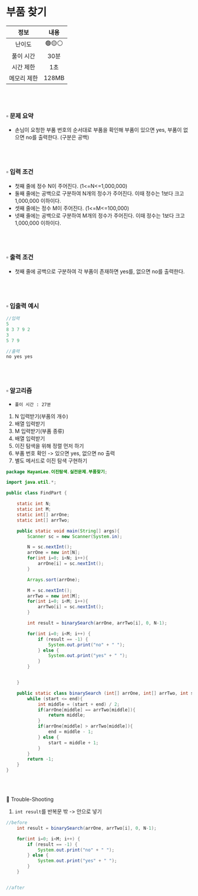 # 부품 찾기

|   정보    |                                   내용                                    |
|:-------:|:-----------------------------------------------------------------------:|
|   난이도   |                                  🟢🟡⚪                                  |
|  풀이 시간  |                                   30분                                   | 
|  시간 제한  |                                   1초                                    |
| 메모리 제한  |                                  128MB                                  |

<br>
<br>

### ▫️ 문제 요약
- 손님이 요청한 부품 번호의 순서대로 부품을 확인해 부품이 있으면 yes, 부품이 없으면 no를 출력한다. (구분은 공백)

<br>
<br>

### ▫️ 입력 조건
- 첫째 줄에 정수 N이 주어진다. (1<=N<=1,000,000)
- 둘째 줄에는 공백으로 구분하여 N개의 정수가 주어진다. 이때 정수는 1보다 크고 1,000,000 이하이다.
- 셋째 줄에는 정수 M이 주어진다. (1<=M<=100,000)
- 넷째 줄에는 공백으로 구분하여 M개의 정수가 주어진다. 이때 정수는 1보다 크고 1,000,000 이하이다.

<br>
<br>

### ▫️ 출력 조건
- 첫째 줄에 공백으로 구분하여 각 부품이 존재하면 yes를, 없으면 no를 출력한다.

<br>
<br>

### ▫️ 입출력 예시
```java
//입력
5
8 3 7 9 2
3
5 7 9
```
```java
//출력
no yes yes
```

<br>
<br>

### ▫️ 알고리즘
- ```풀이 시간 : 27분```
1. N 입력받기(부품의 개수)
2. 배열 입력받기
3. M 입력받기(부품 종류)
4. 배열 입력받기
5. 이진 탐색을 위해 정렬 먼저 하기
6. 부품 번호 확인 -> 있으면 yes, 없으면 no 출력
7. 별도 메서드로 이진 탐색 구현하기

```java
package HayanLee.이진탐색.실전문제.부품찾기;

import java.util.*;

public class FindPart {

    static int N;
    static int M;
    static int[] arrOne;
    static int[] arrTwo;

    public static void main(String[] args){
        Scanner sc = new Scanner(System.in);

        N = sc.nextInt();
        arrOne = new int[N];
        for(int i=0; i<N; i++){
            arrOne[i] = sc.nextInt();
        }

        Arrays.sort(arrOne);

        M = sc.nextInt();
        arrTwo = new int[M];
        for(int i=0; i<M; i++){
            arrTwo[i] = sc.nextInt();
        }

        int result = binarySearch(arrOne, arrTwo[i], 0, N-1);

        for(int i=0; i<M; i++) {
            if (result == -1) {
                System.out.print("no" + " ");
            } else {
                System.out.print("yes" + " ");
            }
        }


    }

    public static class binarySearch (int[] arrOne, int[] arrTwo, int start, int end){
        while (start <= end){
            int middle = (start + end) / 2;
            if(arrOne[middle] == arrTwo[middle]){
                return middle;
            }
            if(arrOne[middle] > arrTwo[middle]){
                end = middle - 1;
            } else {
                start = middle + 1;
            }
        }
        return -1;
    }
}

```

<br>
<br>

🚀 Trouble-Shooting

1. ```int result```를 반복문 밖 -> 안으로 넣기
```java
//before
    int result = binarySearch(arrOne, arrTwo[i], 0, N-1);

    for(int i=0; i<M; i++) {
        if (result == -1) {
            System.out.print("no" + " ");
        } else {
            System.out.print("yes" + " ");
        }
    }


//after

```